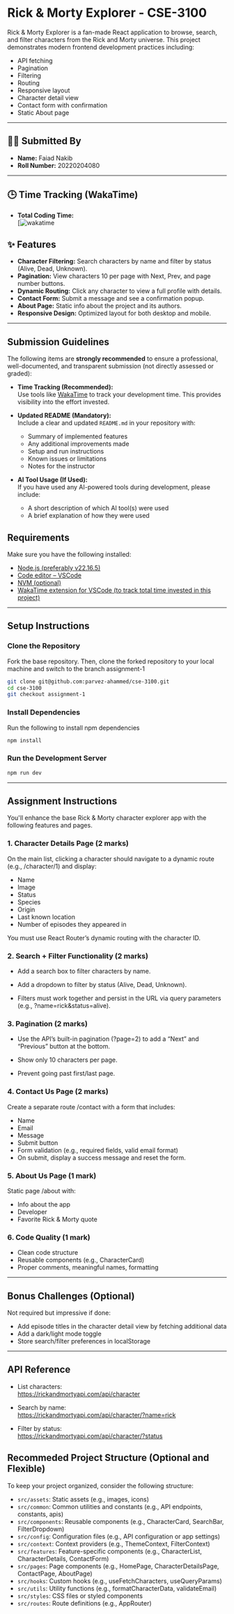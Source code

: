 # Rick & Morty Explorer - CSE-3100

Rick & Morty Explorer is a fan-made React application to browse, search, and filter characters from the Rick and Morty universe. This project demonstrates modern frontend development practices including:

- API fetching
- Pagination
- Filtering
- Routing
- Responsive layout
- Character detail view
- Contact form with confirmation
- Static About page

---

## 👩‍💻 Submitted By

- **Name:** Faiad Nakib 
- **Roll Number:** 20220204080

---

## 🕒 Time Tracking (WakaTime)

- **Total Coding Time:**  
    [![wakatime](https://wakatime.com/@7d570a56-773f-4e49-8d78-0b0803fea282/projects/occzfrslee?start=2025-07-07&end=2025-07-13)

## ✨ Features

- **Character Filtering:** Search characters by name and filter by status (Alive, Dead, Unknown).
- **Pagination:** View characters 10 per page with Next, Prev, and page number buttons.
- **Dynamic Routing:** Click any character to view a full profile with details.
- **Contact Form:** Submit a message and see a confirmation popup.
- **About Page:** Static info about the project and its authors.
- **Responsive Design:** Optimized layout for both desktop and mobile.

---

## Submission Guidelines

The following items are **strongly recommended** to ensure a professional, well-documented, and transparent submission (not directly assessed or graded):

- **Time Tracking (Recommended):**  
  Use tools like [WakaTime](https://wakatime.com/) to track your development time. This provides visibility into the effort invested.

- **Updated README (Mandatory):**  
  Include a clear and updated `README.md` in your repository with:

  - Summary of implemented features
  - Any additional improvements made
  - Setup and run instructions
  - Known issues or limitations
  - Notes for the instructor

- **AI Tool Usage (If Used):**  
  If you have used any AI-powered tools during development, please include:
  - A short description of which AI tool(s) were used
  - A brief explanation of how they were used

## Requirements

Make sure you have the following installed:

- [Node.js (preferably v22.16.5)](https://nodejs.org/en/download/)
- [Code editor – VSCode](https://code.visualstudio.com/)
- [NVM (optional)](https://github.com/coreybutler/nvm-windows)
- [WakaTime extension for VSCode (to track total time invested in this project)](https://wakatime.com/plugins/vscode)

---

## Setup Instructions

### Clone the Repository

Fork the base repository. Then, clone the forked repository to your local machine and switch to the branch assignment-1

```bash
git clone git@github.com:parvez-ahammed/cse-3100.git
cd cse-3100
git checkout assignment-1
```

### Install Dependencies

Run the following to install npm dependencies

```bash
npm install
```

### Run the Development Server

```bash
npm run dev
```

---

## Assignment Instructions

You'll enhance the base Rick & Morty character explorer app with the following features and pages.

### 1. Character Details Page (2 marks)

On the main list, clicking a character should navigate to a dynamic route (e.g., /character/1) and display:

- Name
- Image
- Status
- Species
- Origin
- Last known location
- Number of episodes they appeared in

You must use React Router’s dynamic routing with the character ID.

### 2. Search + Filter Functionality (2 marks)

- Add a search box to filter characters by name.

- Add a dropdown to filter by status (Alive, Dead, Unknown).

- Filters must work together and persist in the URL via query parameters (e.g., ?name=rick&status=alive).

### 3. Pagination (2 marks)

- Use the API’s built-in pagination (?page=2) to add a “Next” and “Previous” button at the bottom.

- Show only 10 characters per page.

- Prevent going past first/last page.

### 4. Contact Us Page (2 marks)

Create a separate route /contact with a form that includes:

- Name
- Email
- Message
- Submit button
- Form validation (e.g., required fields, valid email format)
- On submit, display a success message and reset the form.

### 5. About Us Page (1 mark)

Static page /about with:

- Info about the app
- Developer
- Favorite Rick & Morty quote

### 6. Code Quality (1 mark)

- Clean code structure
- Reusable components (e.g., CharacterCard)
- Proper comments, meaningful names, formatting

---

## Bonus Challenges (Optional)

Not required but impressive if done:

- Add episode titles in the character detail view by fetching additional data
- Add a dark/light mode toggle
- Store search/filter preferences in localStorage

---

## API Reference

- List characters:  
  <https://rickandmortyapi.com/api/character>

- Search by name:  
  <https://rickandmortyapi.com/api/character/?name=rick>

- Filter by status:  
  <https://rickandmortyapi.com/api/character/?status>

## Recommeded Project Structure (Optional and Flexible)

To keep your project organized, consider the following structure:

- `src/assets`: Static assets (e.g., images, icons)
- `src/common`: Common utilities and constants (e.g., API endpoints, constants, apis)
- `src/components`: Reusable components (e.g., CharacterCard, SearchBar, FilterDropdown)
- `src/config`: Configuration files (e.g., API configuration or app settings)
- `src/context`: Context providers (e.g., ThemeContext, FilterContext)
- `src/features`: Feature-specific components (e.g., CharacterList, CharacterDetails, ContactForm)
- `src/pages`: Page components (e.g., HomePage, CharacterDetailsPage, ContactPage, AboutPage)
- `src/hooks`: Custom hooks (e.g., useFetchCharacters, useQueryParams)
- `src/utils`: Utility functions (e.g., formatCharacterData, validateEmail)
- `src/styles`: CSS files or styled components
- `src/routes`: Route definitions (e.g., AppRouter)
